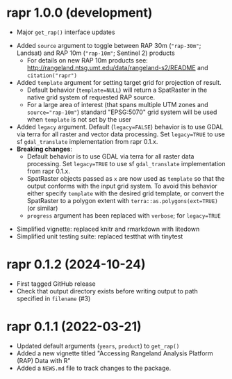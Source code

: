# rapr 1.0.0 (development)
* Major `get_rap()` interface updates
 - Added `source` argument to toggle between RAP 30m (`"rap-30m"`; Landsat) and RAP 10m (`"rap-10m"`; Sentinel 2) products
   - For details on new RAP 10m products see: http://rangeland.ntsg.umt.edu/data/rangeland-s2/README and `citation("rapr")`
 - Added `template` argument for setting target grid for projection of result. 
   - Default behavior (`template=NULL`) will return a SpatRaster in the native grid system of requested RAP source.
   - For a large area of interest (that spans multiple UTM zones and `source="rap-10m"`) standard "EPSG:5070" grid system will be used when `template` is not set by the user
 - Added `legacy` argument. Default (`legacy=FALSE`) behavior is to use GDAL via terra for all raster and vector data processing. Set `legacy=TRUE` to use sf `gdal_translate` implementation from rapr 0.1.x.
 - **Breaking changes**:
    - Default behavior is to use GDAL via terra for all raster data processing. Set `legacy=TRUE` to use sf `gdal_translate` implementation from rapr 0.1.x.
    - SpatRaster objects passed as `x` are now used as `template` so that the output conforms with the input grid system. To avoid this behavior either specify `template` with the desired grid template, or convert the SpatRaster to a polygon extent with `terra::as.polygons(ext=TRUE)` (or similar)
    - `progress` argument has been replaced with `verbose`; for `legacy=TRUE`
* Simplified vignette: replaced knitr and rmarkdown with litedown
* Simplified unit testing suite: replaced testthat with tinytest

# rapr 0.1.2 (2024-10-24)
* First tagged GitHub release
* Check that output directory exists before writing output to path specified in `filename` (#3)

# rapr 0.1.1 (2022-03-21)
* Updated default arguments (`years`, `product`) to `get_rap()`
* Added a new vignette titled "Accessing Rangeland Analysis Platform (RAP) Data with R"
* Added a `NEWS.md` file to track changes to the package.

